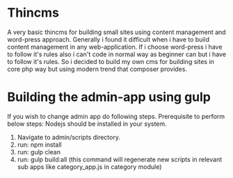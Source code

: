 Thincms
=======

A very basic thincms for building small sites using content management and word-press approach. Generally i found it difficult when i have to build content management in any web-application. If i choose word-press i have to follow it's rules also i can't code in normal way as beginner can but i have to follow it's rules. So i decided to build my own cms for building sites in core php way but using modern trend that composer provides.

Building the admin-app using gulp
===========
If you wish to change admin app do following steps.
Prerequisite to perform below steps: Nodejs should be installed in your system. 

1. Navigate to admin/scripts directory.
2. run: npm install
3. run: gulp clean
4. run: gulp build:all (this command will regenerate new scripts in relevant sub apps like category_app.js in category module)
